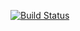[![Build Status](https://travis-ci.org/xolf/io-db.svg?branch=master)](https://travis-ci.org/xolf/io-db)

